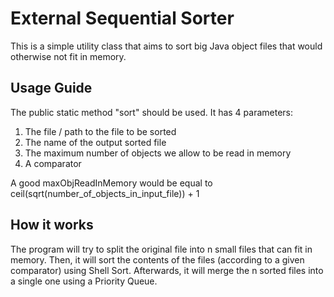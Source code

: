 # External Sequential Sorter
This is a simple utility class that aims to sort big Java object files that would otherwise not fit in memory.

## Usage Guide
The public static method "sort" should be used. It has 4 parameters:
1. The file / path to the file to be sorted
2. The name of the output sorted file
3. The maximum number of objects we allow to be read in memory
4. A comparator

A good maxObjReadInMemory would be equal to ceil(sqrt(number_of_objects_in_input_file)) + 1

## How it works
The program will try to split the original file into n small files that can fit in memory. Then, it will sort the contents of the files (according to a given comparator) using Shell Sort. Afterwards, it will merge the n sorted files into a single one using a Priority Queue.
